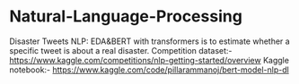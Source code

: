 # Natural-Language-Processing
Disaster Tweets NLP: EDA&BERT with transformers is to estimate whether a specific tweet is about a real disaster.
Competition dataset:- https://www.kaggle.com/competitions/nlp-getting-started/overview
Kaggle notebook:- https://www.kaggle.com/code/pillarammanoj/bert-model-nlp-dl
